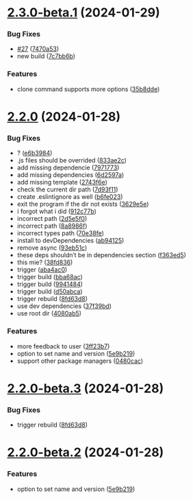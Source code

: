 # [2.3.0-beta.1](https://github.com/ProxityStudios/freshland/compare/v2.2.0...v2.3.0-beta.1) (2024-01-29)


### Bug Fixes

* [#27](https://github.com/ProxityStudios/freshland/issues/27) ([7470a53](https://github.com/ProxityStudios/freshland/commit/7470a53058fdb4a845b09522ef5a84c26385f8e2))
* new build ([7c7bb6b](https://github.com/ProxityStudios/freshland/commit/7c7bb6baa14ad68d73e3292ea57a23e9bc65dfc8))


### Features

* clone command supports more options ([35b8dde](https://github.com/ProxityStudios/freshland/commit/35b8ddebf35f17a451d04c2cbeafadb2bc6292c6))

# [2.2.0](https://github.com/ProxityStudios/freshland/compare/v2.1.0...v2.2.0) (2024-01-28)


### Bug Fixes

* ? ([e6b3984](https://github.com/ProxityStudios/freshland/commit/e6b398487e32c75eb6db5c8ec462f2357ad376f8))
* .js files should be overrided ([833ae2c](https://github.com/ProxityStudios/freshland/commit/833ae2c7055b84b72e99df927d2842d17bf1d6a1))
* add missing dependencie ([7971773](https://github.com/ProxityStudios/freshland/commit/7971773f8c8a75d02e3329a9cbe9537c6d7309ae))
* add missing dependencies ([6d2597a](https://github.com/ProxityStudios/freshland/commit/6d2597a613e361e88df96c8b01fa7f36d3a50076))
* add missing template ([2743f6e](https://github.com/ProxityStudios/freshland/commit/2743f6e079e979652827e238717f99fbba02a012))
* check the current dir path ([7d93f11](https://github.com/ProxityStudios/freshland/commit/7d93f11beb4184572776d37c6beb597eafe6bb1f))
* create .eslintignore as well ([b6fe023](https://github.com/ProxityStudios/freshland/commit/b6fe0238a2847b82f1ec118284d287a99e78d809))
* exit the program if the dir not exists ([3629e5e](https://github.com/ProxityStudios/freshland/commit/3629e5e8ca4c03103ffda71b042e6a64b8a14c43))
* i forgot what i did ([912c77b](https://github.com/ProxityStudios/freshland/commit/912c77bf9d50bd00b7618fda9d146585e14ccc1f))
* incorrect path ([2d5e5f0](https://github.com/ProxityStudios/freshland/commit/2d5e5f06f94e8cb25eb9b0a35e5ef480b085d802))
* incorrect path ([8a8986f](https://github.com/ProxityStudios/freshland/commit/8a8986fe10d9f8b7f1808733cd6f0c76b13c2841))
* incorrect types path ([70e38fe](https://github.com/ProxityStudios/freshland/commit/70e38fefa6f4cf8afcda37da4322f18395de75bb))
* install to devDependencies ([ab94125](https://github.com/ProxityStudios/freshland/commit/ab94125be2fae482c31ebc99a32d6394e3825c50))
* remove async ([93eb51c](https://github.com/ProxityStudios/freshland/commit/93eb51c85496826e5ee057fc63ebb60964a3fa49))
* these deps shouldn’t be in dependencies section ([f363ed5](https://github.com/ProxityStudios/freshland/commit/f363ed50595c6f2bda519ee1da22b795af3f59e2))
* this mie? ([38fd836](https://github.com/ProxityStudios/freshland/commit/38fd8363c23b66fde75a785e6bbf378fc45397d7))
* trigger ([aba4ac0](https://github.com/ProxityStudios/freshland/commit/aba4ac02eb05996c2b6fbbbb15c7d0a196ede86c))
* trigger build ([bba68ac](https://github.com/ProxityStudios/freshland/commit/bba68ac92df9590341b0e83d3e8ec68245b640f1))
* trigger build ([9941484](https://github.com/ProxityStudios/freshland/commit/994148440289154e1550e9fe4eda6173fccb5241))
* trigger build ([d50abca](https://github.com/ProxityStudios/freshland/commit/d50abca4bfa6dc683e4883ff959baf3ba19c0d73))
* trigger rebuild ([8fd63d8](https://github.com/ProxityStudios/freshland/commit/8fd63d8c414f0a28e08ec351579bc82378d2973e))
* use dev dependencies ([37f39bd](https://github.com/ProxityStudios/freshland/commit/37f39bda231abfea685cc294165f8e81ba0b9a07))
* use root dir ([4080ab5](https://github.com/ProxityStudios/freshland/commit/4080ab55de3682e5bbb34911291ac4c4ae18861a))


### Features

* more feedback to user ([3ff23b7](https://github.com/ProxityStudios/freshland/commit/3ff23b72b69870d2ad0eded851ed2923aaa00158))
* option to set name and version ([5e9b219](https://github.com/ProxityStudios/freshland/commit/5e9b219795624bc76b27cece267e65efb0e77273))
* support other package managers ([0480cac](https://github.com/ProxityStudios/freshland/commit/0480cac2b8d9ff463e06a1ff2bcb2fdef41eb3d8))

# [2.2.0-beta.3](https://github.com/ProxityStudios/freshland/compare/v2.2.0-beta.2...v2.2.0-beta.3) (2024-01-28)


### Bug Fixes

* trigger rebuild ([8fd63d8](https://github.com/ProxityStudios/freshland/commit/8fd63d8c414f0a28e08ec351579bc82378d2973e))

# [2.2.0-beta.2](https://github.com/ProxityStudios/freshland/compare/v2.2.0-beta.1...v2.2.0-beta.2) (2024-01-28)


### Features

* option to set name and version ([5e9b219](https://github.com/ProxityStudios/freshland/commit/5e9b219795624bc76b27cece267e65efb0e77273))
